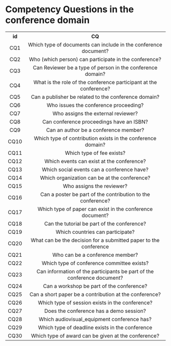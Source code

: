 # Competency Questions in the conference domain
<table>
    <tr>
    <th align="center">id</th>
    <th align="center">CQ</th>
  </tr>
  <tr>
    <td align="center">CQ1</td>
    <td align="center">Which type of documents can include in the conference document?</td>
  </tr>
  <tr>
    <td align="center">CQ2</td>
    <td align="center">Who (which person) can participate in the conference?</td>
  </tr>
  <tr>
    <td align="center">CQ3</td>
    <td align="center">Can Reviewer be a type of person in the conference domain?</td>
  </tr>
  <tr>
    <td align="center">CQ4</td>
    <td align="center">What is the role of the conference participant at the conference?</td>
  </tr>
  <tr>
    <td align="center">CQ5</td>
    <td align="center">Can a publisher be related to the conference domain?</td>
  </tr>
  <tr>
    <td align="center">CQ6</td>
    <td align="center">Who issues the conference proceeding?</td>
  </tr>
  <tr>
    <td align="center">CQ7</td>
    <td align="center">Who assigns the external reviewer?</td>
  </tr>
  <tr>
    <td align="center">CQ8</td>
    <td align="center">Can conference proceedings have an ISBN?</td>
  </tr>
  <tr>
    <td align="center">CQ9</td>
    <td align="center">Can an author be a conference member?</td>
  </tr>
  <tr>
    <td align="center">CQ10</td>
    <td align="center">Which type of contribution exists in the conference domain?</td>
  </tr>
  <tr>
    <td align="center">CQ11</td>
    <td align="center">Which type of fee exists?</td>
  </tr>
  <tr>
    <td align="center">CQ12</td>
    <td align="center">Which events can exist at the conference?</td>
  </tr>
  <tr>
    <td align="center">CQ13</td>
    <td align="center">Which social events can a conference have?</td>
  </tr>
  <tr>
    <td align="center">CQ14</td>
    <td align="center">Which organization can be at the conference?</td>
  </tr>
  <tr>
    <td align="center">CQ15</td>
    <td align="center">Who assigns the reviewer?</td>
  </tr>
  <tr>
    <td align="center">CQ16</td>
    <td align="center">Can a poster be part of the contribution to the conference?</td>
  </tr>
  <tr>
    <td align="center">CQ17</td>
    <td align="center">Which type of paper can exist in the conference document?</td>
  </tr>
  <tr>
    <td align="center">CQ18</td>
    <td align="center">Can the tutorial be part of the conference?</td>
  </tr>
  <tr>
    <td align="center">CQ19</td>
    <td align="center">Which countries can participate?</td>
  </tr>
  <tr>
    <td align="center">CQ20</td>
    <td align="center">What can be the decision for a submitted paper to the conference</td>
  </tr>
  <tr>
    <td align="center">CQ21</td>
    <td align="center">Who can be a conference member?</td>
  </tr>
  <tr>
    <td align="center">CQ22</td>
    <td align="center">Which type of conference committee exists?</td>
  </tr>
  <tr>
    <td align="center">CQ23</td>
    <td align="center">Can information of the participants be part of the conference document?</td>
  </tr>
  <tr>
    <td align="center">CQ24</td>
    <td align="center">Can a workshop be part of the conference?</td>
  </tr>
  <tr>
    <td align="center">CQ25</td>
    <td align="center">Can a short paper be a contribution at the conference?</td>
  </tr>
  <tr>
    <td align="center">CQ26</td>
    <td align="center">Which type of session exists in the conference?</td>
  </tr>
  <tr>
    <td align="center">CQ27</td>
    <td align="center">Does the conference has a demo session?</td>
  </tr>
  <tr>
    <td align="center">CQ28</td>
    <td align="center">Which audiovisual_equipment conference has?</td>
  </tr>
  <tr>
    <td align="center">CQ29</td>
    <td align="center">Which type of deadline exists in the conference</td>
  </tr>
  <tr>
    <td align="center">CQ30</td>
    <td align="center">Which type of award can be given at the conference?</td>
  </tr>
</table>
